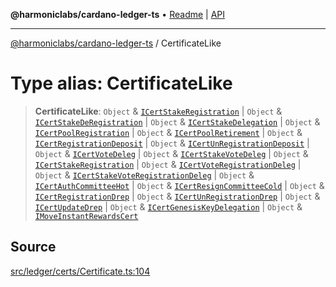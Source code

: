 **@harmoniclabs/cardano-ledger-ts** • [Readme](../Introduction) \| [API](../globals)

***

[@harmoniclabs/cardano-ledger-ts](../Introduction) / CertificateLike

# Type alias: CertificateLike

> **CertificateLike**: `Object` & [`ICertStakeRegistration`](../interfaces/ICertStakeRegistration) \| `Object` & [`ICertStakeDeRegistration`](../interfaces/ICertStakeDeRegistration) \| `Object` & [`ICertStakeDelegation`](../interfaces/ICertStakeDelegation) \| `Object` & [`ICertPoolRegistration`](../interfaces/ICertPoolRegistration) \| `Object` & [`ICertPoolRetirement`](../interfaces/ICertPoolRetirement) \| `Object` & [`ICertRegistrationDeposit`](../interfaces/ICertRegistrationDeposit) \| `Object` & [`ICertUnRegistrationDeposit`](../interfaces/ICertUnRegistrationDeposit) \| `Object` & [`ICertVoteDeleg`](../interfaces/ICertVoteDeleg) \| `Object` & [`ICertStakeVoteDeleg`](../interfaces/ICertStakeVoteDeleg) \| `Object` & [`ICertStakeRegistration`](../interfaces/ICertStakeRegistration) \| `Object` & [`ICertVoteRegistrationDeleg`](../interfaces/ICertVoteRegistrationDeleg) \| `Object` & [`ICertStakeVoteRegistrationDeleg`](../interfaces/ICertStakeVoteRegistrationDeleg) \| `Object` & [`ICertAuthCommitteeHot`](../interfaces/ICertAuthCommitteeHot) \| `Object` & [`ICertResignCommitteeCold`](../interfaces/ICertResignCommitteeCold) \| `Object` & [`ICertRegistrationDrep`](../interfaces/ICertRegistrationDrep) \| `Object` & [`ICertUnRegistrationDrep`](../interfaces/ICertUnRegistrationDrep) \| `Object` & [`ICertUpdateDrep`](../interfaces/ICertUpdateDrep) \| `Object` & [`ICertGenesisKeyDelegation`](../interfaces/ICertGenesisKeyDelegation) \| `Object` & [`IMoveInstantRewardsCert`](../interfaces/IMoveInstantRewardsCert)

## Source

[src/ledger/certs/Certificate.ts:104](https://github.com/HarmonicLabs/cardano-ledger-ts/blob/d1659b0/src/ledger/certs/Certificate.ts#L104)
